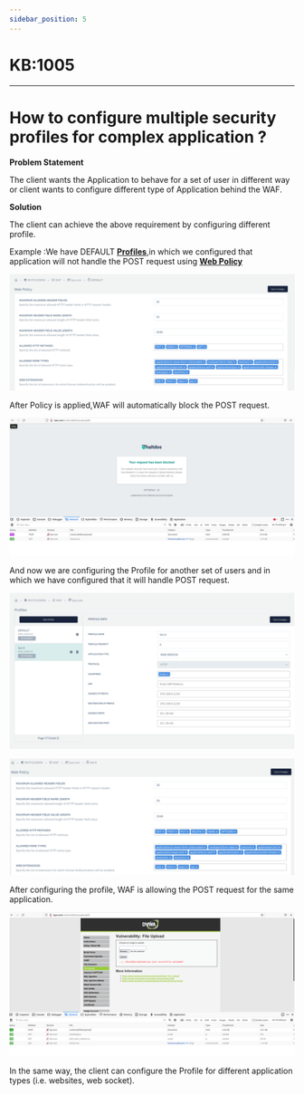 ```yaml
---
sidebar_position: 5
---
```


# KB:1005

---------

# How to configure multiple security profiles for complex application ?

**Problem Statement**

The client wants the Application to behave for a set of user in different way or client wants to configure different type of Application behind the WAF.

**Solution**

The client can achieve the above requirement by configuring different profile.

Example :We have DEFAULT [**Profiles**](../../enterprise/waf/listener/profiles/profiles.md),in which we configured that application will not handle the POST request using [**Web Policy**](../../enterprise/waf/listener/profiles/policy/web_policy.md)

![kb-1005](/img/waf/v6/kb/kb5.png)

After Policy is applied,WAF will automatically block the POST request.

![kb-1005](/img/waf/v6/kb/kb52.png)

And now we are configuring the Profile for another set of users and in which we have configured that it will handle POST request. 

![kb-1005](/img/waf/v6/kb/kb53.png)

![kb-1005](/img/waf/v6/kb/kb54.png)

After configuring the profile, WAF is allowing the POST request for the same application.


![kb-1005](/img/waf/v6/kb/kb55.png)

In the same way, the client can configure the Profile for different application types (i.e. websites, web socket).
